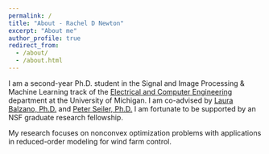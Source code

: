 ```yaml
---
permalink: /
title: "About - Rachel D Newton"
excerpt: "About me"
author_profile: true
redirect_from: 
  - /about/
  - /about.html
---
```


I am a second-year Ph.D. student in the Signal and Image Processing & Machine Learning track of the [Electrical and Computer Engineering](https://ece.engin.umich.edu/) department at the University of Michigan. I am co-advised by [Laura Balzano, Ph.D.](https://web.eecs.umich.edu/~girasole/) and [Peter Seiler, Ph.D.](https://controls.engin.umich.edu/profile/peter-seiler/) I am fortunate to be supported by an NSF graduate research fellowship.

My research focuses on nonconvex optimization problems with applications in reduced-order modeling for wind farm control. 
